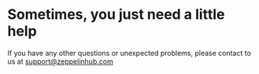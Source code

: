 # Sometimes, you just need a little help 

If you have any other questions or unexpected problems, please contact to us at [support@zeppelinhub.com](mailto:support@zeppelinhub.com)